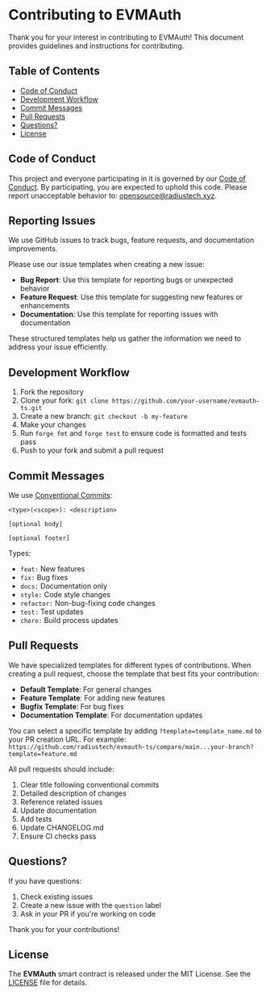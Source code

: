 # Contributing to EVMAuth

Thank you for your interest in contributing to EVMAuth! This document provides guidelines and instructions for contributing.

## Table of Contents

- [Code of Conduct](#code-of-conduct)
- [Development Workflow](#development-workflow)
- [Commit Messages](#commit-messages)
- [Pull Requests](#pull-requests)
- [Questions?](#questions)
- [License](#license)

## Code of Conduct

This project and everyone participating in it is governed by our [Code of Conduct](CODE_OF_CONDUCT.md). By
participating, you are expected to uphold this code. Please report unacceptable behavior to:
[opensource@radiustech.xyz](mailto:opensource@radiustech.xyz).

## Reporting Issues

We use GitHub issues to track bugs, feature requests, and documentation improvements.

Please use our issue templates when creating a new issue:

- **Bug Report**: Use this template for reporting bugs or unexpected behavior
- **Feature Request**: Use this template for suggesting new features or enhancements
- **Documentation**: Use this template for reporting issues with documentation

These structured templates help us gather the information we need to address your issue efficiently.

## Development Workflow

1. Fork the repository
2. Clone your fork: `git clone https://github.com/your-username/evmauth-ts.git`
3. Create a new branch: `git checkout -b my-feature`
4. Make your changes
5. Run `forge fmt` and `forge test` to ensure code is formatted and tests pass
6. Push to your fork and submit a pull request

## Commit Messages

We use [Conventional Commits](https://www.conventionalcommits.org/):

```
<type>(<scope>): <description>

[optional body]

[optional footer]
```

Types:
- `feat:` New features
- `fix:` Bug fixes
- `docs:` Documentation only
- `style:` Code style changes
- `refactor:` Non-bug-fixing code changes
- `test:` Test updates
- `chore:` Build process updates

## Pull Requests

We have specialized templates for different types of contributions. When creating a pull request, choose the template that best fits your contribution:

- **Default Template**: For general changes
- **Feature Template**: For adding new features
- **Bugfix Template**: For bug fixes
- **Documentation Template**: For documentation updates

You can select a specific template by adding `?template=template_name.md` to your PR creation URL. For example:
`https://github.com/radiustech/evmauth-ts/compare/main...your-branch?template=feature.md`

All pull requests should include:

1. Clear title following conventional commits
2. Detailed description of changes
3. Reference related issues
4. Update documentation
5. Add tests
6. Update CHANGELOG.md
7. Ensure CI checks pass

## Questions?

If you have questions:

1. Check existing issues
2. Create a new issue with the `question` label
3. Ask in your PR if you're working on code

Thank you for your contributions!

[ERC-1155]: https://eips.ethereum.org/EIPS/eip-1155
[ERC-2470]: https://eips.ethereum.org/EIPS/eip-2470

## License

The **EVMAuth** smart contract is released under the MIT License. See the [LICENSE](LICENSE) file for details.
